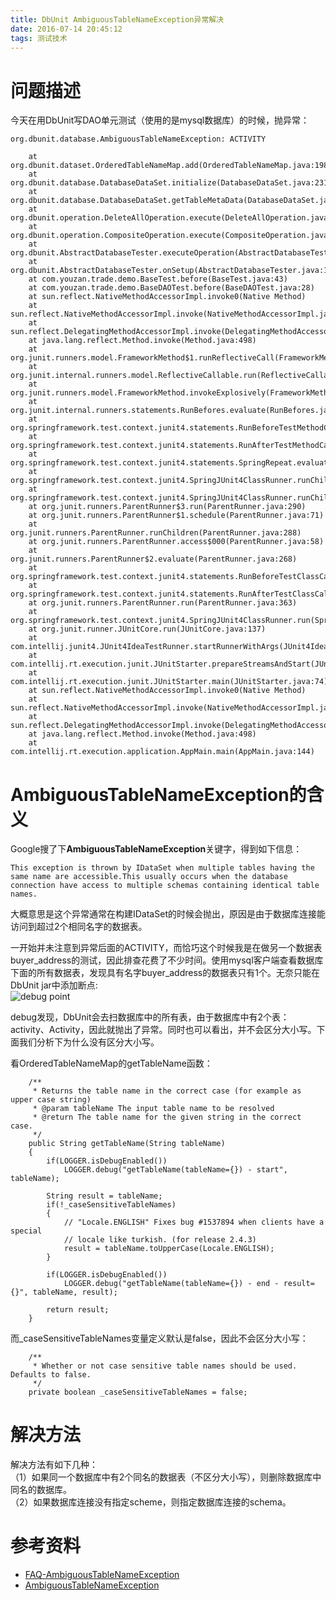 ```yaml
---
title: DbUnit AmbiguousTableNameException异常解决
date: 2016-07-14 20:45:12
tags: 测试技术
---
```


# 问题描述  
今天在用DbUnit写DAO单元测试（使用的是mysql数据库）的时候，抛异常：

<!-- more -->

```
org.dbunit.database.AmbiguousTableNameException: ACTIVITY

	at org.dbunit.dataset.OrderedTableNameMap.add(OrderedTableNameMap.java:198)
	at org.dbunit.database.DatabaseDataSet.initialize(DatabaseDataSet.java:231)
	at org.dbunit.database.DatabaseDataSet.getTableMetaData(DatabaseDataSet.java:281)
	at org.dbunit.operation.DeleteAllOperation.execute(DeleteAllOperation.java:109)
	at org.dbunit.operation.CompositeOperation.execute(CompositeOperation.java:79)
	at org.dbunit.AbstractDatabaseTester.executeOperation(AbstractDatabaseTester.java:190)
	at org.dbunit.AbstractDatabaseTester.onSetup(AbstractDatabaseTester.java:103)
	at com.youzan.trade.demo.BaseTest.before(BaseTest.java:43)
	at com.youzan.trade.demo.BaseDAOTest.before(BaseDAOTest.java:28)
	at sun.reflect.NativeMethodAccessorImpl.invoke0(Native Method)
	at sun.reflect.NativeMethodAccessorImpl.invoke(NativeMethodAccessorImpl.java:62)
	at sun.reflect.DelegatingMethodAccessorImpl.invoke(DelegatingMethodAccessorImpl.java:43)
	at java.lang.reflect.Method.invoke(Method.java:498)
	at org.junit.runners.model.FrameworkMethod$1.runReflectiveCall(FrameworkMethod.java:50)
	at org.junit.internal.runners.model.ReflectiveCallable.run(ReflectiveCallable.java:12)
	at org.junit.runners.model.FrameworkMethod.invokeExplosively(FrameworkMethod.java:47)
	at org.junit.internal.runners.statements.RunBefores.evaluate(RunBefores.java:24)
	at org.springframework.test.context.junit4.statements.RunBeforeTestMethodCallbacks.evaluate(RunBeforeTestMethodCallbacks.java:74)
	at org.springframework.test.context.junit4.statements.RunAfterTestMethodCallbacks.evaluate(RunAfterTestMethodCallbacks.java:83)
	at org.springframework.test.context.junit4.statements.SpringRepeat.evaluate(SpringRepeat.java:72)
	at org.springframework.test.context.junit4.SpringJUnit4ClassRunner.runChild(SpringJUnit4ClassRunner.java:231)
	at org.springframework.test.context.junit4.SpringJUnit4ClassRunner.runChild(SpringJUnit4ClassRunner.java:88)
	at org.junit.runners.ParentRunner$3.run(ParentRunner.java:290)
	at org.junit.runners.ParentRunner$1.schedule(ParentRunner.java:71)
	at org.junit.runners.ParentRunner.runChildren(ParentRunner.java:288)
	at org.junit.runners.ParentRunner.access$000(ParentRunner.java:58)
	at org.junit.runners.ParentRunner$2.evaluate(ParentRunner.java:268)
	at org.springframework.test.context.junit4.statements.RunBeforeTestClassCallbacks.evaluate(RunBeforeTestClassCallbacks.java:61)
	at org.springframework.test.context.junit4.statements.RunAfterTestClassCallbacks.evaluate(RunAfterTestClassCallbacks.java:71)
	at org.junit.runners.ParentRunner.run(ParentRunner.java:363)
	at org.springframework.test.context.junit4.SpringJUnit4ClassRunner.run(SpringJUnit4ClassRunner.java:174)
	at org.junit.runner.JUnitCore.run(JUnitCore.java:137)
	at com.intellij.junit4.JUnit4IdeaTestRunner.startRunnerWithArgs(JUnit4IdeaTestRunner.java:69)
	at com.intellij.rt.execution.junit.JUnitStarter.prepareStreamsAndStart(JUnitStarter.java:234)
	at com.intellij.rt.execution.junit.JUnitStarter.main(JUnitStarter.java:74)
	at sun.reflect.NativeMethodAccessorImpl.invoke0(Native Method)
	at sun.reflect.NativeMethodAccessorImpl.invoke(NativeMethodAccessorImpl.java:62)
	at sun.reflect.DelegatingMethodAccessorImpl.invoke(DelegatingMethodAccessorImpl.java:43)
	at java.lang.reflect.Method.invoke(Method.java:498)
	at com.intellij.rt.execution.application.AppMain.main(AppMain.java:144)
```

# AmbiguousTableNameException的含义
Google搜了下<b>AmbiguousTableNameException</b>关键字，得到如下信息：  

```
This exception is thrown by IDataSet when multiple tables having the same name are accessible.This usually occurs when the database connection have access to multiple schemas containing identical table names.
```

大概意思是这个异常通常在构建IDataSet的时候会抛出，原因是由于数据库连接能访问到超过2个相同名字的数据表。  

一开始并未注意到异常后面的ACTIVITY，而恰巧这个时候我是在做另一个数据表buyer\_address的测试，因此排查花费了不少时间。使用mysql客户端查看数据库下面的所有数据表，发现具有名字buyer_address的数据表只有1个。无奈只能在DbUnit jar中添加断点:  
![debug point](http://o8sltkx20.bkt.clouddn.com/0008.png)  

debug发现，DbUnit会去扫数据库中的所有表，由于数据库中有2个表：activity、Activity，因此就抛出了异常。同时也可以看出，并不会区分大小写。下面我们分析下为什么没有区分大小写。  

看OrderedTableNameMap的getTableName函数：

```
    /**
     * Returns the table name in the correct case (for example as upper case string)
     * @param tableName The input table name to be resolved
     * @return The table name for the given string in the correct case.
     */
    public String getTableName(String tableName) 
    {
        if(LOGGER.isDebugEnabled())
            LOGGER.debug("getTableName(tableName={}) - start", tableName);
        
        String result = tableName;
        if(!_caseSensitiveTableNames)
        {
            // "Locale.ENGLISH" Fixes bug #1537894 when clients have a special
            // locale like turkish. (for release 2.4.3)
            result = tableName.toUpperCase(Locale.ENGLISH);
        }

        if(LOGGER.isDebugEnabled())
            LOGGER.debug("getTableName(tableName={}) - end - result={}", tableName, result);
        
        return result;
    }
```

而_caseSensitiveTableNames变量定义默认是false，因此不会区分大小写：  

```
	/**
	 * Whether or not case sensitive table names should be used. Defaults to false.
	 */
	private boolean _caseSensitiveTableNames = false;
```
	
# 解决方法  
解决方法有如下几种：  
（1）如果同一个数据库中有2个同名的数据表（不区分大小写），则删除数据库中同名的数据库。  
（2）如果数据库连接没有指定scheme，则指定数据库连接的schema。

# 参考资料
- [FAQ-AmbiguousTableNameException](http://dbunit.sourceforge.net/faq.html#AmbiguousTableNameException)
- [AmbiguousTableNameException](http://dbunit.sourceforge.net/apidocs/org/dbunit/database/AmbiguousTableNameException.html)